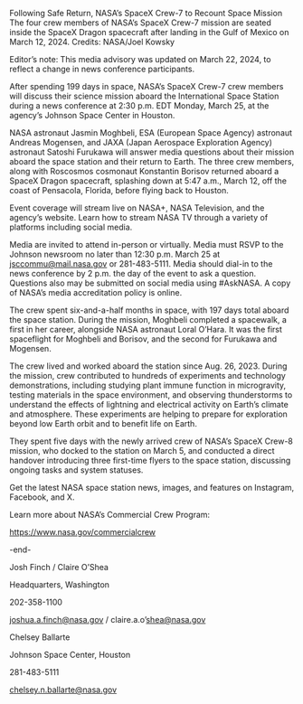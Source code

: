 Following Safe Return, NASA’s SpaceX Crew-7 to Recount Space Mission 
 The four crew members of NASA’s SpaceX Crew-7 mission are seated inside the SpaceX Dragon spacecraft after landing in the Gulf of Mexico on March 12, 2024. Credits: NASA/Joel Kowsky

Editor’s note: This media advisory was updated on March 22, 2024, to reflect a change in news conference participants.

After spending 199 days in space, NASA’s SpaceX Crew-7 crew members will discuss their science mission aboard the International Space Station during a news conference at 2:30 p.m. EDT Monday, March 25, at the agency’s Johnson Space Center in Houston.

NASA astronaut Jasmin Moghbeli, ESA (European Space Agency) astronaut Andreas Mogensen, and JAXA (Japan Aerospace Exploration Agency) astronaut Satoshi Furukawa will answer media questions about their mission aboard the space station and their return to Earth. The three crew members, along with Roscosmos cosmonaut Konstantin Borisov returned aboard a SpaceX Dragon spacecraft, splashing down at 5:47 a.m., March 12, off the coast of Pensacola, Florida, before flying back to Houston.

Event coverage will stream live on NASA+, NASA Television, and the agency’s website. Learn how to stream NASA TV through a variety of platforms including social media.

Media are invited to attend in-person or virtually. Media must RSVP to the Johnson newsroom no later than 12:30 p.m. March 25 at jsccommu@mail.nasa.gov or 281-483-5111. Media should dial-in to the news conference by 2 p.m. the day of the event to ask a question. Questions also may be submitted on social media using #AskNASA. A copy of NASA’s media accreditation policy is online.

The crew spent six-and-a-half months in space, with 197 days total aboard the space station. During the mission, Moghbeli completed a spacewalk, a first in her career, alongside NASA astronaut Loral O’Hara. It was the first spaceflight for Moghbeli and Borisov, and the second for Furukawa and Mogensen.

The crew lived and worked aboard the station since Aug. 26, 2023. During the mission, crew contributed to hundreds of experiments and technology demonstrations, including studying plant immune function in microgravity, testing materials in the space environment, and observing thunderstorms to understand the effects of lightning and electrical activity on Earth’s climate and atmosphere. These experiments are helping to prepare for exploration beyond low Earth orbit and to benefit life on Earth.

They spent five days with the newly arrived crew of NASA’s SpaceX Crew-8 mission, who docked to the station on March 5, and conducted a direct handover introducing three first-time flyers to the space station, discussing ongoing tasks and system statuses.

Get the latest NASA space station news, images, and features on Instagram, Facebook, and X.

Learn more about NASA’s Commercial Crew Program:

https://www.nasa.gov/commercialcrew

-end-

Josh Finch / Claire O’Shea

Headquarters, Washington

202-358-1100

joshua.a.finch@nasa.gov / claire.a.o’shea@nasa.gov

Chelsey Ballarte

Johnson Space Center, Houston

281-483-5111

chelsey.n.ballarte@nasa.gov